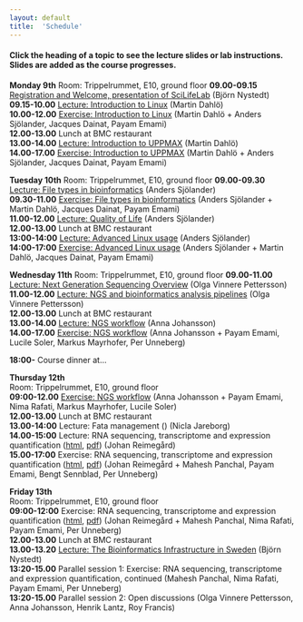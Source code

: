 ```yaml
---
layout: default
title:  'Schedule'
---
```


#### Click the heading of a topic to see the lecture slides or lab instructions. Slides are added as the course progresses.

**Monday 9th** 
Room: Trippelrummet, E10, ground floor 
**09.00-09.15** [Registration and Welcome, presentation of SciLifeLab]() (Björn Nystedt)  
**09.15-10.00** [Lecture: Introduction to Linux](slides/linux-tutorial.pdf) (Martin Dahlö)  
**10.00-12.00** [Exercise: Introduction to Linux](labs/linux-intro) (Martin Dahlö + Anders Sjölander, Jacques Dainat, Payam Emami)  
**12.00-13.00** Lunch at BMC restaurant  
**13.00-14.00** [Lecture: Introduction to UPPMAX](slides/UPPMAX-tutorial.pdf) (Martin Dahlö)  
**14.00-17.00** [Exercise: Introduction to UPPMAX](labs/uppmax-intro) (Martin Dahlö + Anders Sjölander, Jacques Dainat, Payam Emami)  

**Tuesday 10th** 
Room: Trippelrummet, E10, ground floor 
**09.00-09.30** [Lecture: File types in bioinformatics](slides/file_types.pdf) (Anders Sjölander)  
**09.30-11.00** [Exercise: File types in bioinformatics](labs/filetypes) (Anders Sjölander + Martin Dahlö, Jacques Dainat, Payam Emami)  
**11.00-12.00** [Lecture: Quality of Life](slides/quality_of_life.pdf) (Anders Sjölander)  
**12.00-13.00** Lunch at BMC restaurant  
**13:00-14:00** [Lecture: Advanced Linux usage](slides/advanced_linux.pdf) (Anders Sjölander)  
**14:00-17:00** [Exercise: Advanced Linux usage](labs/loops_lab) (Anders Sjölander + Martin Dahlö, Jacques Dainat, Payam Emami)  

**Wednesday 11th** 
Room: Trippelrummet, E10, ground floor 
**09.00-11.00** [Lecture: Next Generation Sequencing Overview](slides/Sequencing_Overview.pdf) (Olga Vinnere Pettersson)  
**11.00-12.00** [Lecture: NGS and bioinformatics analysis pipelines]() (Olga Vinnere Pettersson)  
**12.00-13.00** Lunch at BMC restaurant  
**13.00-14.00** [Lecture: NGS workflow](slides/NGS_workflow.pdf) (Anna Johansson)  
**14.00-17.00** [Exercise: NGS workflow](labs/NGS_workflow) (Anna Johansson + Payam Emami, Lucile Soler, Markus Mayrhofer, Per Unneberg)  

**18:00-** Course dinner at...  

**Thursday 12th**   
Room: Trippelrummet, E10, ground floor  
**09:00-12.00** [Exercise: NGS workflow](labs/NGS_workflow) (Anna Johansson + Payam Emami, Nima Rafati, Markus Mayrhofer, Lucile Soler)  
**12.00-13.00** Lunch at BMC restaurant  
**13.00-14:00** Lecture: Fata management  () (Nicla Jareborg)  
**14.00-15:00** Lecture: RNA sequencing, transcriptome and expression quantification  ([html](/slides/rnaseq/presentation.html), [pdf](/slides/rnaseq/presentation.pdf)) (Johan Reimegård)  
**15.00-17:00** Exercise: RNA sequencing, transcriptome and expression quantification ([html](/labs/rnaseq/lab.html), [pdf](/labs/rnaseq/lab.pdf)) (Johan Reimegård + Mahesh Panchal, Payam Emami, Bengt Sennblad, Per Unneberg)  

**Friday 13th**  
Room: Trippelrummet, E10, ground floor  
**09:00-12:00** Exercise: RNA sequencing, transcriptome and expression quantification ([html](/labs/rnaseq/lab.html), [pdf](/labs/rnaseq/lab.pdf)) (Johan Reimegård + Mahesh Panchal, Nima Rafati, Payam Emami, Per Unneberg)  
**12.00-13.00** Lunch at BMC restaurant  
**13.00-13.20** [Lecture: The Bioinformatics Infrastructure in Sweden]() (Björn Nystedt)  
**13:20-15.00** Parallel session 1: Exercise: RNA sequencing, transcriptome and expression quantification, continued (Mahesh Panchal, Nima Rafati, Payam Emami, Per Unneberg)  
**13:20-15.00** Parallel session 2: Open discussions (Olga Vinnere Pettersson, Anna Johansson, Henrik Lantz, Roy Francis)  



